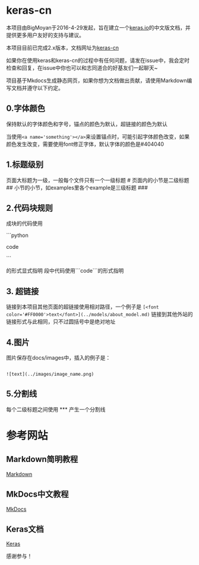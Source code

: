 # keras-cn

本项目由BigMoyan于2016-4-29发起，旨在建立一个[keras.io](https://keras.io/)的中文版文档，并提供更多用户友好的支持与建议。

本项目目前已完成2.x版本，文档网址为[keras-cn](http://keras-cn.readthedocs.io/en/latest/)

如果你在使用keras和keras-cn的过程中有任何问题，请发在issue中，我会定时检查和回复，在issue中你也可以和志同道合的好基友们一起聊天~

项目基于Mkdocs生成静态网页，如果你想为文档做出贡献，请使用Markdown编写文档并遵守以下约定。

## 0.字体颜色

保持默认的字体颜色和字号，锚点的颜色为默认，超链接的颜色为默认
	
当使用```<a name='something'></a>```来设置锚点时，可能引起字体颜色改变，如果颜色发生改变，需要使用font修正字体，默认字体的颜色是#404040

## 1.标题级别

页面大标题为一级，一般每个文件只有一个一级标题 #
页面内的小节是二级标题 ##
小节的小节，如examples里各个example是三级标题 ###
  
## 2.代码块规则

成块的代码使用

\`\`\`python

code

\`\`\`

的形式显式指明
段中代码使用\`\`\`code\`\`\`的形式指明

## 3. 超链接

链接到本项目其他页面的超链接使用相对路径，一个例子是
```[<font color='#FF0000'>text</font>](../models/about_model.md)```
链接到其他外站的链接形式与此相同，只不过圆括号中是绝对地址

## 4.图片

图片保存在docs/images中，插入的例子是：

```

![text](../images/image_name.png)

```

## 5.分割线

每个二级标题之间使用
\*\*\*
产生一个分割线

# 参考网站

## Markdown简明教程

[Markdown](http://wowubuntu.com/markdown/)

## MkDocs中文教程

[MkDocs](http://markdown-docs-zh.readthedocs.io/zh_CN/latest/)

## Keras文档

[Keras](http://keras.io/)

感谢参与！

